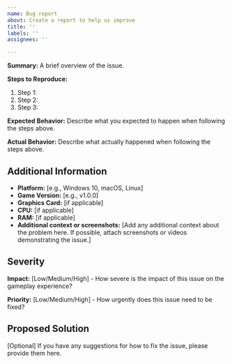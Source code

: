 ```yaml
---
name: Bug report
about: Create a report to help us improve
title: ''
labels: ''
assignees: ''

---
```


**Summary:**
A brief overview of the issue.

**Steps to Reproduce:**
1. Step 1: 
2. Step 2: 
3. Step 3: 

**Expected Behavior:**
Describe what you expected to happen when following the steps above.

**Actual Behavior:**
Describe what actually happened when following the steps above.

## Additional Information

- **Platform:** [e.g., Windows 10, macOS, Linux]
- **Game Version:** [e.g., v1.0.0]
- **Graphics Card:** [if applicable]
- **CPU:** [if applicable]
- **RAM:** [if applicable]
- **Additional context or screenshots:** [Add any additional context about the problem here. If possible, attach screenshots or videos demonstrating the issue.]

## Severity

**Impact:**
[Low/Medium/High] - How severe is the impact of this issue on the gameplay experience?

**Priority:**
[Low/Medium/High] - How urgently does this issue need to be fixed?

## Proposed Solution

[Optional] If you have any suggestions for how to fix the issue, please provide them here.
